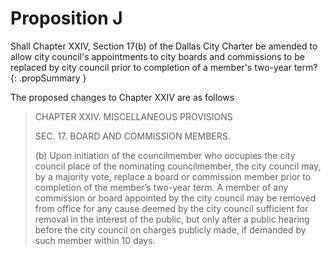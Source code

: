 # Proposition J

Shall Chapter XXIV, Section 17(b) of the Dallas City Charter be amended to allow city council's appointments to city boards and commissions to be replaced by city council prior to completion of a member's two-year term?
{: .propSummary }

The proposed changes to Chapter XXIV are as follows

> CHAPTER XXIV. MISCELLANEOUS PROVISIONS
>
> SEC. 17. BOARD AND COMMISSION MEMBERS.
>
> (b) <span class="diffAdded">Upon initiation of the councilmember who occupies the city council place of the nominating councilmember, the city council may, by a majority vote, replace a board or commission member prior to completion of the member’s two-year term.</span> <span class="diffRemoved">A member of any commission or board appointed by the city council may be removed from office for any cause deemed by the city council sufficient for removal in the interest of the public, but only after a public hearing before the city council on charges publicly made, if demanded by such member within 10 days.</span>
